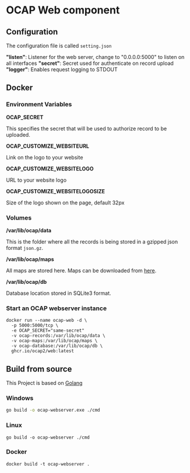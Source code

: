 # OCAP Web component

## Configuration

The configuration file is called `setting.json`

**"listen"**: Listener for the web server, change to "0.0.0.0:5000" to listen on all interfaces
**"secret"**: Secret used for authenticate on record upload
**"logger"**: Enables request logging to STDOUT

## Docker

### Environment Variables

**OCAP_SECRET**

This specifies the secret that will be used to authorize record to be uploaded.

**OCAP_CUSTOMIZE_WEBSITEURL**

Link on the logo to your website

**OCAP_CUSTOMIZE_WEBSITELOGO**

URL to your website logo

**OCAP_CUSTOMIZE_WEBSITELOGOSIZE**

Size of the logo shown on the page, default 32px

### Volumes

**/var/lib/ocap/data**

This is the folder where all the records is being stored in a gzipped json format `json.gz`.

**/var/lib/ocap/maps**

All maps are stored here. Maps can be downloaded from [here](https://drive.google.com/drive/folders/1qtT0Fr4Dfwd48ihZNc8YN-xgxHchKoiu).

**/var/lib/ocap/db**

Database location stored in SQLite3 format.

### Start an OCAP webserver instance

```
docker run --name ocap-web -d \
  -p 5000:5000/tcp \
  -e OCAP_SECRET="same-secret"
  -v ocap-records:/var/lib/ocap/data \
  -v ocap-maps:/var/lib/ocap/maps \
  -v ocap-database:/var/lib/ocap/db \
  ghcr.io/ocap2/web:latest
```

## Build from source

This Project is based on [Golang](https://golang.org/dl/)

### Windows

```bash
go build -o ocap-webserver.exe ./cmd
```

### Linux

```
go build -o ocap-webserver ./cmd
```

### Docker

```
docker build -t ocap-webserver .
```
